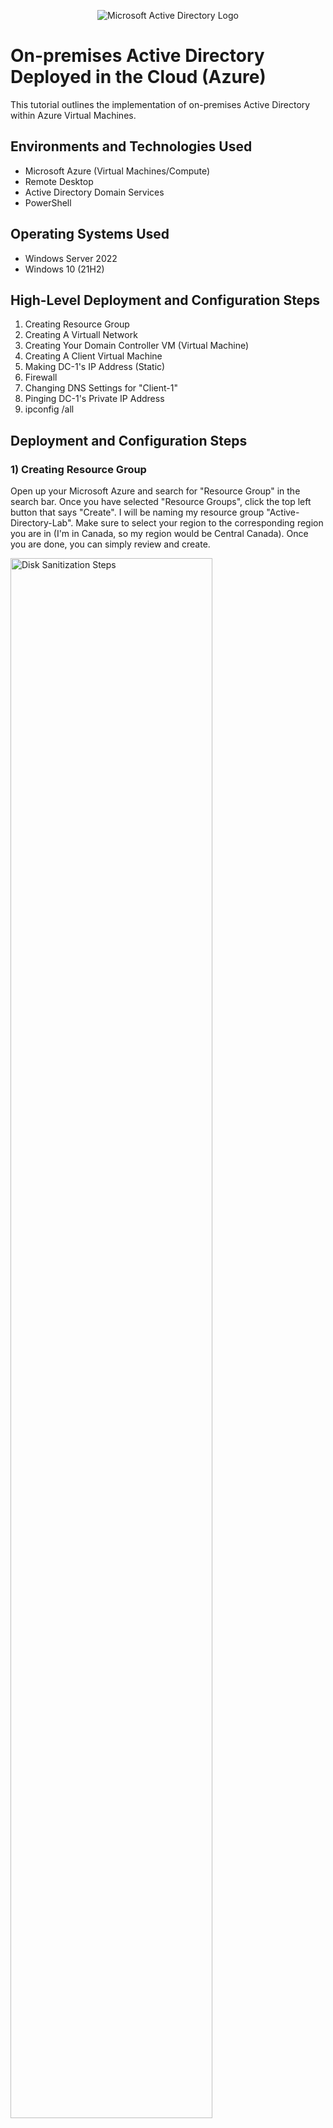 <p align="center">
<img src="https://i.imgur.com/pU5A58S.png" alt="Microsoft Active Directory Logo"/>
</p>

<h1>On-premises Active Directory Deployed in the Cloud (Azure)</h1>
This tutorial outlines the implementation of on-premises Active Directory within Azure Virtual Machines.<br />


<h2>Environments and Technologies Used</h2>

- Microsoft Azure (Virtual Machines/Compute)
- Remote Desktop
- Active Directory Domain Services
- PowerShell

<h2>Operating Systems Used </h2>

- Windows Server 2022
- Windows 10 (21H2)

<h2>High-Level Deployment and Configuration Steps</h2>

1) Creating Resource Group
2) Creating A Virtuall Network
3) Creating Your Domain Controller VM (Virtual Machine)
4) Creating A Client Virtual Machine
5) Making DC-1's IP Address (Static)
6) Firewall
7) Changing DNS Settings for "Client-1"
8) Pinging DC-1's Private IP Address
9) ipconfig /all


<h2>Deployment and Configuration Steps</h2>

<h3>1) Creating Resource Group</h3>

<p>Open up your Microsoft Azure and search for "Resource Group" in the search bar. Once you have selected "Resource Groups", click the top left button that says "Create". I will be naming my resource group "Active-Directory-Lab". Make sure to select your region to the corresponding region you are in (I'm in Canada, so my region would be Central Canada). Once you are done, you can simply review and create.</p>

<img src="https://i.imgur.com/Adulmc4.png" height="80%" width="80%" alt="Disk Sanitization Steps"/>

<h3>2) Creating A Virtuall Network</h3>

<p> For this step, you will go up to the search bar again and search up "Virtual Networks". After you have selected Virtual Networks you can begin the process by clicking the "Create" icon on the top left under "Virtual Networks". You will then be prompted to the "Create Virtual Network" screen where you will follow the same procedure as the one listed in step 2. Make sure you have selected the resource group you just created and make sure your region is the same as your resource group. I will be naming my virtual network "Active-Directory-Vnet". Once you have completed those steps, press "Review and Create" and "Create" on the bottom left of the screen. </p>

<img src="https://i.imgur.com/UMjl4mE.png" height="80%" width="80%" alt="Disk Sanitization Steps"/>

<h3>3) Creating Your Domain Controller VM (Virtual Machine) </h3>

<p>To start, search up "Virtual Machines" in your search bar and select. Select the "Create" button on the top left of the screen and click on "Azure virtual machine".  </p>

<img src="https://i.imgur.com/L0CveLE.png" height="80%" width="80%" alt="Disk Sanitization Steps"/>

<p> After you have done this, you will have to make sure you have these settings selected:</p> 
<ul>
  <li>Resource Group - Active-Director-Lab (Or the resource group you created in step 1)</li>
  <li>The same region you have selected for all your applications (For Example: mine is Central Canada)</li>
  <li>Image - (Windows Server 2022 Datacenter: Azure Edition - x64 Gen2)</li>
  <li>Size - At least 2 vcpus, 8 GiB memory</li>
  <li>Selected Inbound Ports - RDP (3389)</li>
</ul>

<img src="https://i.imgur.com/wRpF2OO.png" height="80%" width="80%" alt="Disk Sanitization Steps"/>
<img src="https://i.imgur.com/GBW1G7T.png" height="80%" width="80%" alt="Disk Sanitization Steps"/>

<p>Your username and password can be whatever you want as long as you write it down and remember it because we will be logging into this user later in the lab. Once you have finished these steps, if it is on the bottom of your starting page, check the "Licensing" box and then move on through the pages untill you get to the "Networking" page where you make sure that your virtual network that you just created is selected. You can then "Review and Create" and "Create". </p>

<h3>4) Creating A Client Virtual Machine</h3>

<p>This next step will be very similar to step 3 because we will be creating another "Virtual Machine". The only difference with this virtual machine is we will be naming it "client-1". This will essentially be a test virtual machine for us. Make sure these settings are selected:</p>

<ul>
  <li>Resource Group - Active-Director-Lab (Or the resource group you created in step 1)</li>
  <li>The same region you have selected for all your applications (For Example: mine is Central Canada)</li>
  <li>Image - (Windows 10 Pro, version 22H2 - x64 Gen2)</li>
  <li>Size - At least 2 vcpus, 8 GiB memory</li>
  <li>Selected Inbound Ports - RDP (3389)</li>
</ul>

<p> Make sure the license box is checked on the first page as well. </p>

<img src="https://i.imgur.com/srCWe7O.png" height="80%" width="80%" alt="Disk Sanitization Steps"/>
<img src="https://i.imgur.com/Susbj6e.png" height="80%" width="80%" alt="Disk Sanitization Steps"/>

<p>When you are done with those settings, go into the "Networking" tab and make sure:</p>
<ul>
  <li>Virtual Network: Active-Directory-Vnet</li>
  <li>Subnet: Default</li>
  <li>Public IP: Client-1 IP</li>
</ul>
<p>After you are done with these settings you can "Review and Create" -> "Create".</p>

<h3>5) Making DC-1's IP Address (Static)</h3>

<p>The reason we are making DC-1's IP "Static" is so that when we turn off our computer, our IP Address will stay the same. If we were to leave our IP Address for DC-1 on "Dynamic", their is a possibility that our IP address would change when we turn off our computer. To change our virtual machines ip address from "Static" to "Dynamic", first we would have to go into our DC-1 virtual machine by searching "Virtual Machine" and clicking on "DC-1" -> "Networking" -> "Network Settings" -> "Network Interface / ip configuration" (It'll have a green computer chip icon to the left of it) -> "ipconfig-1", make sure to select "Static" under "Private IP Adress Settings" then "Save".</p>

<img src="https://i.imgur.com/aQO5bjh.png" height="80%" width="80%" alt="Disk Sanitization Steps"/>
<img src="https://i.imgur.com/mqji9V2.png" height="80%" width="80%" alt="Disk Sanitization Steps"/>

<h3>6) Firewall</h3>

<p>In most cases, it isn't safe to disable your firewall on your computer, but because this is simply a test "Virtual Machine" it is not going to create any harm. First we will have to log into our "DC-1" virtual machine. Open up your "Remote Destkop" software and make sure to copy the public ip address from this virtual machine. You can do this by searching up "Virtual Machine", clicking the "DC-1" VM you just created and looking for the public address displayed on the right side of the Virtual Machine tab.</p>

<img src="https://i.imgur.com/eSDoOof.png" height="80%" width="80%" alt="Disk Sanitization Steps"/>
<img src="https://i.imgur.com/4HcrXIA.png" height="80%" width="80%" alt="Disk Sanitization Steps"/>

<p>Once you are here, make sure to login using the username and password you created when we first made "DC-1". Once you have logged into your "DC-1" Virtual Desktop, right-click your windows icon on the bottom left, select "Run" and type in "wf.msc". You will see your windows firewall tab will open up once you have done this.</p>

<img src="https://i.imgur.com/Zj1Amaz.png" height="80%" width="80%" alt="Disk Sanitization Steps"/>

<p>In this window make sure to turn off your "Domain", "Private" and "Public" firewalls and then press "Apply" and "Ok".</p>

<img src="https://i.imgur.com/ZQ4ViI2.png" height="80%" width="80%" alt="Disk Sanitization Steps"/>

<h3>7) Changing DNS Settings for "Client-1"</h3>

<p>This next step will be copying "DC-1" private IP address and pasting it to "Client-1" in order for us to have these VM's properly connected. We will start by going back to your personal desktop and in the Azure browser, search for "Virtual Machine". Once you have searched this up, you can select "DC-1" and copy the "Private IP Address" on the bottom right side of the system settings.</p>

<img src="https://i.imgur.com/KZU2k7s.png" height="80%" width="80%" alt="Disk Sanitization Steps"/>

<p>Once you have copied DC-s's Private IP Address, search for "Virtual Machines" -> Select "Client-1" -> go to "Network Settings" -> "Network Interface / IP configuration" -> "DNS Servers" -> "Custom" and Paste DC-1's private ip address. </p>

<img src="https://i.imgur.com/V5V5910.png" height="80%" width="80%" alt="Disk Sanitization Steps"/>

<img src="https://i.imgur.com/Xywibzq.png" height="80%" width="80%" alt="Disk Sanitization Steps"/>

<h3>8) Pinging DC-1's Private IP Address</h3>

<p> In this next step we will be logging into our Client-1 virtual machine using our remote desktop connector to try and ping our dc-1 virtual machine. In order to do this, we will first need to be logged into "Client-1" on a remote desktop connector. Make sure to copy the "Public IP Address" for Client-1 (if you forget how to find your Public IP Address, you can go back to step 6 and re-read that section). Once you have copied your Public IP, you can then login using your username and password you created at the start of the lab for "Client-1". Once you have logged into "Client-1", on the windows search bar in the bottom left of the screen, type in "Power Shell" and click that. </p>

<img src="https://i.imgur.com/Ez5siOU.png" height="80%" width="80%" alt="Disk Sanitization Steps"/>

<p>Once your Power Shell is open, make sure to type in "ping" and whatever  DC-1's Private IP Address was (For Example: ping 10.0.0.4) into Power Shell. You will know you have done this right when you get four successful pings underneath your ping request. Your power shell should look like this if you have done everything right. </p>

<img src="https://i.imgur.com/Woc6zCX.png" height="80%" width="80%" alt="Disk Sanitization Steps"/>

<h3>9) ipconfig /all </h3>

<p>After you have successfully pinged, In the same powershell window type in "ipconfig /all". If your DNS server for "Client-1" is the same as "DC-1" (the private ip address you pasted earlier), then you have successfully applied Active Directory to your Virtual Machine! </p>

<h3>Congratulations!</h3>




